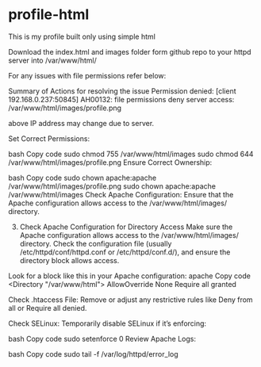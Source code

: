 # profile-html
This is my profile built only using simple html

Download the index.html and images folder form github repo to your httpd server into /var/www/html/
   

For any issues with file permissions refer below: 

Summary of Actions for resolving the issue Permission denied: [client 192.168.0.237:50845] AH00132: file permissions deny server access: /var/www/html/images/profile.png

above IP address may change due to server. 

Set Correct Permissions:

bash
Copy code
sudo chmod 755 /var/www/html/images
sudo chmod 644 /var/www/html/images/profile.png
Ensure Correct Ownership:

bash
Copy code
sudo chown apache:apache /var/www/html/images/profile.png
sudo chown apache:apache /var/www/html/images
Check Apache Configuration: Ensure that the Apache configuration allows access to the /var/www/html/images/ directory.

3. Check Apache Configuration for Directory Access
Make sure the Apache configuration allows access to the /var/www/html/images/ directory. Check the configuration file (usually /etc/httpd/conf/httpd.conf or /etc/httpd/conf.d/), and ensure the directory block allows access.

Look for a <Directory> block like this in your Apache configuration:
apache
Copy code
<Directory "/var/www/html">
    AllowOverride None
    Require all granted
</Directory>

Check .htaccess File: Remove or adjust any restrictive rules like Deny from all or Require all denied.

Check SELinux: Temporarily disable SELinux if it’s enforcing:

bash
Copy code
sudo setenforce 0
Review Apache Logs:

bash
Copy code
sudo tail -f /var/log/httpd/error_log

